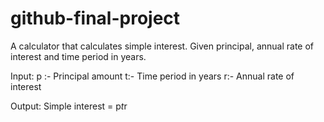 # github-final-project
A calculator that calculates simple interest. Given principal, annual rate of interest and time period in years.

Input:
p :- Principal amount
t:- Time period in years
r:- Annual rate of interest

Output:
Simple interest = p*t*r
